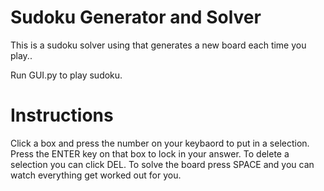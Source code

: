 # Sudoku Generator and Solver
This is a sudoku solver using that generates a new board each time you play..

Run GUI.py to play sudoku.

# Instructions
Click a box and press the number on your keybaord to put in a selection. Press the ENTER key on that box to lock in your answer. To delete a selection you can click DEL. To solve the board press SPACE and you can watch everything get worked out for you.

